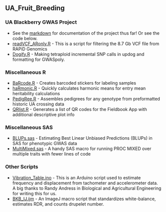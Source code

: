 ## UA_Fruit_Breeding

### UA Blackberry GWAS Project
* See the [markdown](https://github.com/mchizk1/UA_Fruit_Breeding/blob/main/Blackberry%20GWAS/BKB_GWAS.md) for documentation of the project thus far!  Or see the code below.
* [readVCF_ARonly.R](https://github.com/mchizk1/UA_Fruit_Breeding/blob/main/Blackberry%20GWAS/readVCF_ARonly.R) - This is a script for filtering the 8.7 Gb VCF file from RAPiD Genomics
* [Dogify.R](https://github.com/mchizk1/UA_Fruit_Breeding/blob/main/Blackberry%20GWAS/Dogify.R) - Making tetraploid incremental SNP calls in updog and formatting for GWASpoly.

### Miscellaneous R
* [BaRcode.R]() - Creates barcoded stickers for labeling samples
* [haRmonic.R](https://github.com/mchizk1/UA_Fruit_Breeding/blob/main/haRmonic.R) - Quickly calculates harmonic means for entry mean heritability calculations
* [PedigRee.R](https://github.com/mchizk1/UA_Fruit_Breeding/blob/main/PedigRee.R) - Assembles pedigrees for any genotype from preformatted historic UA crossing data
* [QRlist.R](https://github.com/mchizk1/UA_Fruit_Breeding/blob/main/QRlist/QR_README.md) - Generates a list of QR codes for the Fieldbook App with additional descriptive plot info

### Miscellaneous SAS
* [BLUPs.sas](https://github.com/mchizk1/UA_Fruit_Breeding/blob/main/BLUPs.sas) - Estimating Best Linear Unbiased Predictions (BLUPs) in SAS for phenotypic GWAS data
* [MultiMixed.sas](https://github.com/mchizk1/UA_Fruit_Breeding/blob/main/MultiMixed.sas) - A handy SAS macro for running PROC MIXED over multiple traits with fewer lines of code

### Other Scripts
* [Vibration_Table.ino](https://github.com/mchizk1/UA_Fruit_Breeding/blob/main/Vibration_Table.ino) - This is an Arduino script used to estimate frequency and displacement from tachometer and accelerometer data. A big thanks to Randy Andress in Biological and Agricultural Engineering for writing this for us.
* [BKB_IJ.ijm](https://github.com/mchizk1/UA_Fruit_Breeding/blob/main/BKB_IJ.ijm) - An ImageJ macro script that standardizes white-balance, estimates RDR, and counts drupelet number.

